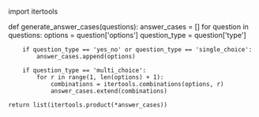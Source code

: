 import itertools

def generate_answer_cases(questions):
    answer_cases = []
    for question in questions:
        options = question['options']
        question_type = question['type']
        
        if question_type == 'yes_no' or question_type == 'single_choice':
            answer_cases.append(options)
        
        if question_type == 'multi_choice':
            for r in range(1, len(options) + 1):
                combinations = itertools.combinations(options, r)
                answer_cases.extend(combinations)
    
    return list(itertools.product(*answer_cases))
